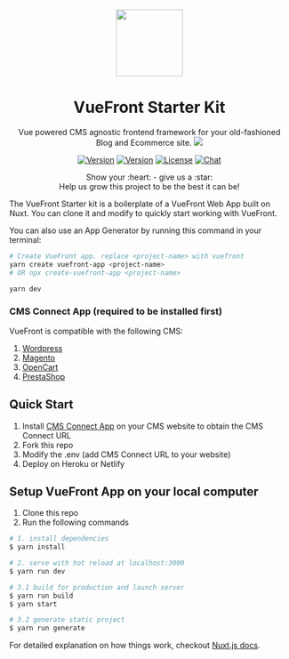 <p align="center">
  <br>
  <a href="https://vuefront.com">
    <img src="https://vuefront.com/logo.png" width="120"/>
  </a>
</p>
<h1 align="center">VueFront Starter Kit</h1>
<p align="center">
Vue powered CMS agnostic frontend framework for your old-fashioned Blog and Ecommerce site. <a href="https://twitter.com/intent/tweet?text=I%20just%20turned%20my%20old%20website%20into%20a%20SPA%20and%20PWA%20for%20free%20@VueFront_js&url=https://vuefront.com&hashtags=vuejs,webapp,vuefront,pwa,spajs"><img src="https://img.shields.io/twitter/url/https/VueFront_js.svg?style=social" /></a></p>


<p align="center">
  <a href="https://github.com/vuefront/vuefront"><img src="https://img.shields.io/badge/price-FREE-0098f7.svg" alt="Version"></a>
  <a href="https://www.npmjs.com/package/vuefront"><img src="https://img.shields.io/npm/v/vuefront.svg" alt="Version"></a>
  <a href="https://www.npmjs.com/package/vuefront"><img src="https://img.shields.io/npm/l/vuefront.svg" alt="License"></a>
  <a href="https://discord.gg/C9vcTCQ"><img src="https://img.shields.io/badge/chat-on%20discord-7289da.svg" alt="Chat"></a>
</p>

<p align="center">
Show your :heart: - give us a :star: <br/> 
Help us grow this project to be the best it can be!
  </p>

The VueFront Starter kit is a boilerplate of a VueFront Web App built on Nuxt. You can clone it and modify to quickly start working with VueFront. 

You can also use an App Generator by running this command in your terminal:

```bash
# Create VueFront app. replace <project-name> with vuefront
yarn create vuefront-app <project-name>
# OR npx create-vuefront-app <project-name>

yarn dev
```

### CMS Connect App (required to be installed first)
VueFront is compatible with the following CMS:
1. [Wordpress](https://github.com/vuefront/wordpress)
2. [Magento](https://github.com/vuefront/magento)
3. [OpenCart](https://github.com/vuefront/opencart)
4. [PrestaShop](https://github.com/vuefront/prestashop)


## Quick Start
1. Install [CMS Connect App](https://vuefront.com/cms) on your CMS website to obtain the CMS Connect URL 
2. Fork this repo
3. Modify the .env (add CMS Connect URL to your website)
4. Deploy on Heroku or Netlify


## Setup VueFront App on your local computer
1. Clone this repo
2. Run the following commands
``` bash
# 1. install dependencies
$ yarn install

# 2. serve with hot reload at localhost:3000
$ yarn run dev

# 3.1 build for production and launch server
$ yarn run build
$ yarn start

# 3.2 generate static project
$ yarn run generate
```

For detailed explanation on how things work, checkout [Nuxt.js docs](https://nuxtjs.org).
